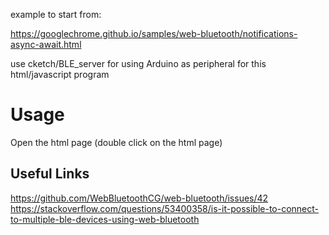 example to start from:

https://googlechrome.github.io/samples/web-bluetooth/notifications-async-await.html

use cketch/BLE_server for using Arduino as peripheral for this html/javascript program

# Usage
Open the html page (double click on the html page)

## Useful Links
https://github.com/WebBluetoothCG/web-bluetooth/issues/42 <br>
https://stackoverflow.com/questions/53400358/is-it-possible-to-connect-to-multiple-ble-devices-using-web-bluetooth
